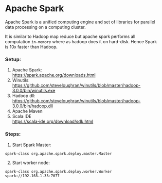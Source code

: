 # Apache Spark
Apache Spark is a unified computing engine and set of libraries for parallel data processing on a computing cluster.

It is similar to Hadoop map reduce but apache spark performs all computation `in-memory` where as hadoop does it on hard-disk. Hence Spark is 10x faster than Hadoop.

### Setup:
1. Apache Spark: <br>
   https://spark.apache.org/downloads.html
2. Winutils: <br>
   https://github.com/steveloughran/winutils/blob/master/hadoop-3.0.0/bin/winutils.exe
3. Hadoop dll: <br>
   https://github.com/steveloughran/winutils/blob/master/hadoop-3.0.0/bin/hadoop.dll
4. Apache Maven <br>
5. Scala IDE <br>
   https://scala-ide.org/download/sdk.html

### Steps:
1. Start Spark Master:
```
spark-class org.apache.spark.deploy.master.Master
```

2. Start worker node:
```
spark-class org.apache.spark.deploy.worker.Worker spark://192.168.1.33:7077
```
